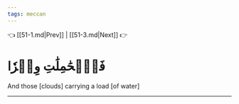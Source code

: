 ```yaml
---
tags: meccan
---
```


👈 [[51-1.md|Prev]] | [[51-3.md|Next]] 👉

# فَٱلۡحَٰمِلَٰتِ وِقۡرٗا

And those [clouds] carrying a load [of water]

---

